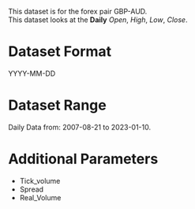 This dataset is for the forex pair GBP-AUD.    
This dataset looks at the **Daily** _Open_, _High_, _Low_, _Close_.   

# Dataset Format  

YYYY-MM-DD    

# Dataset Range    

Daily Data from: 2007-08-21 to 2023-01-10.    

# Additional Parameters    

* Tick_volume    
* Spread    
* Real_Volume    
 